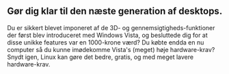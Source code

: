 <?php require("../../entete.php"); ?> <?php require("../../base.php"); ?> <?php require("../../fonctions.php"); ?>

<div id="corps">

<h2>Gør dig klar til den næste generation af desktops.</h2>

<p>Du er sikkert blevet imponeret af de 3D- og gennemsigtigheds-funktioner der først blev introduceret med Windows Vista, og besluttede dig for at disse unikke features var en 1000-krone værd? Du købte endda en nu computer så du kunne imødekomme Vista's (meget) høje hardware-krav? Snydt igen, Linux kan gøre det bedre, gratis, og med meget lavere hardware-krav.</p>

<? all_video_ids_from_file ();?>

</div>
</body>
</html>
